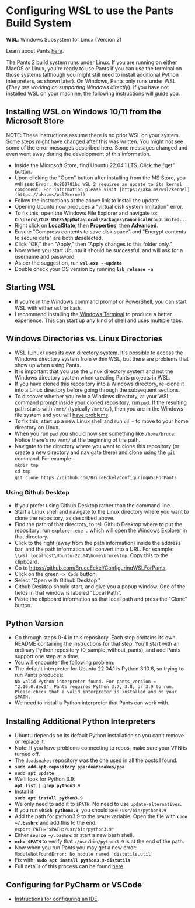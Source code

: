 # Configuring WSL to use the Pants Build System

**WSL**: Windows Subsystem for Linux (Version 2)

Learn about Pants [here](https://www.pantsbuild.org/docs).

The Pants 2 build system runs under Linux. If you are running on either MacOS or
Linux, you're ready to use Pants if you can use the terminal on those systems
(although you might still need to install additional Python interpreters, as
shown later). On Windows, Pants only runs under WSL (_They are working on
supporting Windows directly_). If you have not installed WSL on your machine,
the following instructions will guide you.

## Installing WSL on Windows 10/11 from the Microsoft Store

NOTE: These instructions assume there is no prior WSL on your system. Some steps
might have changed after this was written. You might not see some of the error
messages described here. Some messages changed and even went away during the
development of this information.

- Inside the Microsoft Store, find Ubuntu 22.04.1 LTS. Click the "get" button.
- Upon clicking the "Open" button after installing from the MS Store, you will
  see: `Error: 0x800701bc WSL 2 requires an update to its kernel component. For
  information please visit
  [https://aka.ms/wsl2kernel](https://aka.ms/wsl2kernel)`
- Follow the instructions at the above link to install the update.
- Opening Ubuntu now produces a "virtual disk system limitation" error.
- To fix this, open the Windows File Explorer and navigate to: \
  **`C:\Users\YOUR_USER\AppData\Local\Packages\CanonicalGroupLimited...`**
- Right click on **LocalState**, then **Properties**, then **Advanced**.
- Ensure "Compress contents to save disk space" and "Encrypt contents to secure data" are both ***de***selected.
- Click "OK," then "Apply," then "Apply changes to this folder only."
- Now when you start Ubuntu it should be successful, and will ask for a username and password.
- As per the suggestion, run **`wsl.exe --update`**
- Double check your OS version by running **`lsb_release -a`**

## Starting WSL

- If you're in the Windows command prompt or PowerShell, you can start WSL with
  either `wsl` or `bash`.
- I recommend installing the
  [Windows Terminal](https://learn.microsoft.com/en-us/windows/terminal/install)
  to produce a better experience. This can start up any kind of shell and
  uses multiple tabs.

## Windows Directories vs. Linux Directories

- WSL (Linux) uses its own directory system. It's possible to access the Windows
  directory system from within WSL, but there are problems that show up when
  using Pants.
- It is important that you use the Linux directory system and not the Windows
  directory system when creating Pants projects in WSL.
- If you have cloned this repository into a Windows directory, re-clone it into
  a Linux directory before going through the subsequent sections.
- To discover whether you're in a Windows directory, at your WSL command prompt
  inside your cloned repository, run `pwd`. If the resulting path starts with
  `/mnt/` (typically `/mnt/c/`), then you are in the Windows file system and
  you will [have problems](https://github.com/pantsbuild/pants/issues/16534).
- To fix this, start up a new Linux shell and run `cd ~` to move to your home
  directory on Linux.
- When you run `pwd` you should now see something like `/home/bruce`. Notice
  there's no `/mnt/` at the beginning of the path.
- Navigate to the directory where you want to clone this repository (or create a
  new directory and navigate there) and clone using the `git` command. For
  example: \
  `mkdir tmp` \
  `cd tmp` \
  `git clone https://github.com/BruceEckel/ConfiguringWSLForPants`

### Using Github Desktop

- If you prefer using Github Desktop rather than the command line...
- Start a Linux shell and navigate to the Linux directory where you want
  to clone the repository, as described above.
- Find the path of that directory, to tell Github Desktop where to put the
  repository: run `explorer.exe .` which will open the Windows Explorer
  in that directory.
- Click to the right (away from the path information) inside the address
  bar, and the path information will convert into a URL. For example:
  `\\wsl.localhost\Ubuntu-22.04\home\bruce\tmp`. Copy this to the clipboard.
- Go to <https://github.com/BruceEckel/ConfiguringWSLForPants>.
- Click on the green `<> Code` button.
- Select "Open with Github Desktop."
- Github Desktop should start, and give you a popup window. One of the fields
  in that window is labeled "Local Path".
- Paste the clipboard information as that local path and press the "Clone"
  button.

## Python Version

- Go through steps 0-4 in this repository. Each step contains its own README
  containing the instructions for that step. You'll start with an ordinary
  Python repository (0_sample_without_pants), and add Pants support one step
  at a time.
- You will encounter the following problem:
- The default interpreter for Ubuntu 22.04.1 is Python 3.10.6, so trying to run
  Pants produces: \
`No valid Python interpreter found. For pants_version = "2.16.0.dev0", Pants requires Python 3.7, 3.8, or 3.9 to run. Please check that a valid interpreter is installed and on your $PATH.`
- We need to install a Python interpreter that Pants can work with.

## Installing Additional Python Interpreters

- Ubuntu depends on its default Python installation so you can't remove or
  replace it.
- Note: If you have problems connecting to repos, make sure your VPN is turned
  off.
- The `deadsnakes` repository was the one used in all the posts I found.
- **`sudo add-apt-repository ppa:deadsnakes/ppa`**
- **`sudo apt update`**
- We'll look for Python 3.9: \
  **`apt list | grep python3.9`**
- Install it: \
  **`sudo apt install python3.9`**
- We only need to add it to `$PATH`. No need to use `update-alternatives`.
- If you run **`which python3.9`**, you should see `/usr/bin/python3.9`
- Add the path for python3.9 to the `$PATH` variable. Open the file with
  **`code ~/.bashrc`** and add this to the end: \
  `export PATH="$PATH:/usr/bin/python3.9"`
- Either **`source ~/.bashrc`** or start a new bash shell.
- **`echo $PATH`** to verify that `:/usr/bin/python3.9` is at the end of the path.
- Now when you run Pants you may get a new error: \
`ModuleNotFoundError: No module named 'distutils.util'`
- Fix with: **`sudo apt install python3.9-distutils`**
- Full details of this process can be found [here](https://hackersandslackers.com/multiple-python-versions-ubuntu-20-04/).

## Configuring for PyCharm or VSCode

- [Instructions for configuring an IDE](https://www.pantsbuild.org/docs/setting-up-an-ide).
